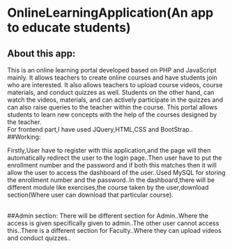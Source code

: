 # OnlineLearningApplication(An app to educate students)
## About this app:

This is an online learning portal developed based on PHP and JavaScript mainly. It allows teachers to create online courses and have students join who are interested. It also allows teachers to upload course videos, course materials, and conduct quizzes as well. Students on the other hand, can watch the videos, materials, and can actively participate in the quizzes and can also raise queries to the teacher within the course. This portal allows students to learn new concepts with the help of the courses designed by the teacher.
<br>
For frontend part,I have used JQuery,HTML,CSS and BootStrap..
##Working:

Firstly,User have to register with this application,and the page will then automatically redirect the user to the login page..Then user have to put the enrollment number and the password and if both this matches then it will allow the user to access the dashboard of the user..Used MySQL for storing the enrollment number and the password..In the dashboard,there will be different module like exercises,the course taken by the user,download section(Where user can download that particular course). 

<br>
##Admin section:
There will be different section for Admin..Where the access is given specifically given to admin..The other user cannot access this..There is a different section for Faculty..Where they can upload videos and conduct quizzes..
